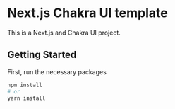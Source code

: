 # Next.js Chakra UI template

This is a Next.js and Chakra UI project.

## Getting Started

First, run the necessary packages

```sh
npm install
# or
yarn install
```
